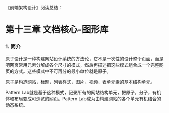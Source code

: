 《前端架构设计》阅读总结：

# 第十三章 文档核心-图形库

### 1. 简介

原子设计是一种构建网站设计系统的方法论，它不是一次性的设计整个页面，而是吧网页常用元素分解成各个尺寸的模式，然后再描述把这些模式组合成一个完整网页的方式。这些模式中不可再分的最小单位就是原子。

原子是构造网站，标题，列表样式，图片，视频，表单元素的基本结构单元。

Pattern Lab就是基于这种模式，记录所有的网站结构单元，把原子，分子，有机体和布局变成可浏览的网页。Pattern Lab成为由构建网站的各个单元有机结合的动态系统。



